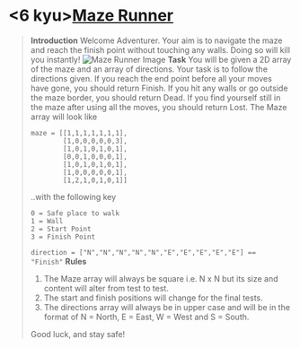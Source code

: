 # <6 kyu>[Maze Runner]
> 
> **Introduction**
> Welcome Adventurer. Your aim is to navigate the maze and reach the finish point without touching any walls. Doing so will kill you instantly! 
> ![Maze Runner Image]
> **Task**
>    You will be given a 2D array of the maze and an array of directions. Your task is to follow the directions given. If you reach the end point before all your moves have gone, you should return Finish. If you hit any walls or go outside the maze border, you should return Dead. If you find yourself still in the maze after using all the moves, you should return Lost. 
> The Maze array will look like
> ```
> maze = [[1,1,1,1,1,1,1],
>         [1,0,0,0,0,0,3],
>         [1,0,1,0,1,0,1],
>         [0,0,1,0,0,0,1],
>         [1,0,1,0,1,0,1],
>         [1,0,0,0,0,0,1],
>         [1,2,1,0,1,0,1]]
> ```
> ..with the following key
> ```
> 0 = Safe place to walk
> 1 = Wall
> 2 = Start Point
> 3 = Finish Point
> ```
> ` direction = ["N","N","N","N","N","E","E","E","E","E"] == "Finish" `
> **Rules**
> 1. The Maze array will always be square i.e. N x N but its size and content will alter from test to test.
> 2. The start and finish positions will change for the final tests.
> 3. The directions array will always be in upper case and will be in the format of N = North, E = East, W = West and S = South.
>  
> Good luck, and stay safe!

[Maze Runner]:https://www.codewars.com/kata/maze-runner "Maze Runner"
[Maze Runner Image]:https://raw.githubusercontent.com/adrianeyre/codewars/master/Ruby/Authored/mazerunner.jpg "Maze Runner"
